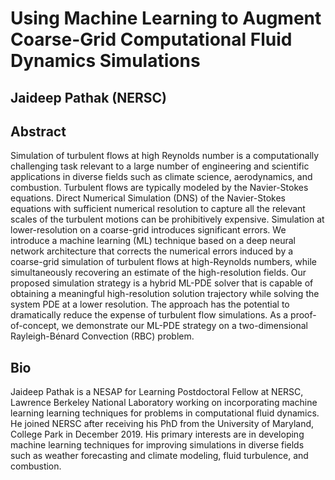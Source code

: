 # Using Machine Learning to Augment Coarse-Grid Computational Fluid Dynamics Simulations 
## Jaideep Pathak (NERSC)

## Abstract 
Simulation of turbulent flows at high Reynolds number is a computationally challenging task relevant to a large number of engineering and scientific applications in diverse fields such as climate science, aerodynamics, and combustion. Turbulent flows are typically modeled by the Navier-Stokes equations. Direct Numerical Simulation (DNS) of the Navier-Stokes equations with sufficient numerical resolution to capture all the relevant scales of the turbulent motions can be prohibitively expensive. Simulation at lower-resolution on a coarse-grid introduces significant errors. We introduce a machine learning (ML) technique based on a deep neural network architecture that corrects the numerical errors induced by a coarse-grid simulation of turbulent flows at high-Reynolds numbers, while simultaneously recovering an estimate of the high-resolution fields. Our proposed simulation strategy is a hybrid ML-PDE solver that is capable of obtaining a meaningful high-resolution solution trajectory while solving the system PDE at a lower resolution. The approach has the potential to dramatically reduce the expense of turbulent flow simulations. As a proof-of-concept, we demonstrate our ML-PDE strategy on a two-dimensional Rayleigh-Bénard Convection (RBC) problem. 


## Bio
Jaideep Pathak is a NESAP for Learning Postdoctoral Fellow at NERSC, Lawrence Berkeley National Laboratory working on incorporating machine learning learning techniques for problems in computational fluid dynamics. He joined NERSC after receiving his PhD from the University of Maryland, College Park in December 2019. His primary interests are in developing machine learning techniques for improving simulations in diverse fields such as weather forecasting and climate modeling, fluid turbulence, and combustion.
